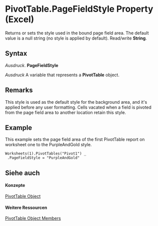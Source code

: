 
# PivotTable.PageFieldStyle Property (Excel)

Returns or sets the style used in the bound page field area. The default value is a null string (no style is applied by default). Read/write  **String**.


## Syntax

 _Ausdruck_. **PageFieldStyle**

 _Ausdruck_ A variable that represents a **PivotTable** object.


## Remarks

This style is used as the default style for the background area, and it's applied before any user formatting. Cells vacated when a field is pivoted from the page field area to another location retain this style.


## Example

This example sets the page field area of the first PivotTable report on worksheet one to the PurpleAndGold style.


```
Worksheets(1).PivotTables("Pivot1") _ 
 .PageFieldStyle = "PurpleAndGold"
```


## Siehe auch


#### Konzepte


[PivotTable Object](a9c1d4a0-78a9-f9a6-6daf-91cb63e45842.md)
#### Weitere Ressourcen


[PivotTable Object Members](http://msdn.microsoft.com/library/8e8d1692-cf32-63c6-a1f6-54ddcc2a4964%28Office.15%29.aspx)